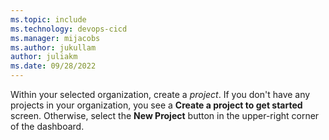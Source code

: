 ```yaml
---
ms.topic: include
ms.technology: devops-cicd
ms.manager: mijacobs
ms.author: jukullam
author: juliakm
ms.date: 09/28/2022
---
```


Within your selected organization, create a _project_. If you don't have any projects in your organization, you see a **Create a project to get started** screen. Otherwise, select the **New Project** button in the upper-right corner of the dashboard.